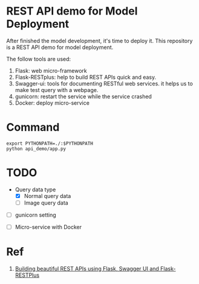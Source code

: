 # REST API demo for Model Deployment

After finished the model development, it's time to deploy it. This repository is a REST API demo for model deployment.

The follow tools are used:

1. Flask: web micro-framework
2. Flask-RESTplus: help to build REST APIs quick and easy.
3. Swagger-ui: tools for documenting RESTful web services. it helps us to make test query with a webpage.
4. gunicorn: restart the service while the service crashed
5. Docker: deploy micro-service

# Command
```shell script
export PYTHONPATH=./:$PYTHONPATH
python api_demo/app.py 
```

# TODO
- Query data type
    - [x] Normal query data
    - [ ] Image query data
- [ ] gunicorn setting
- [ ] Micro-service with Docker


# Ref

1. [Building beautiful REST APIs using Flask, Swagger UI and Flask-RESTPlus](https://michal.karzynski.pl/blog/2016/06/19/building-beautiful-restful-apis-using-flask-swagger-ui-flask-restplus/)
